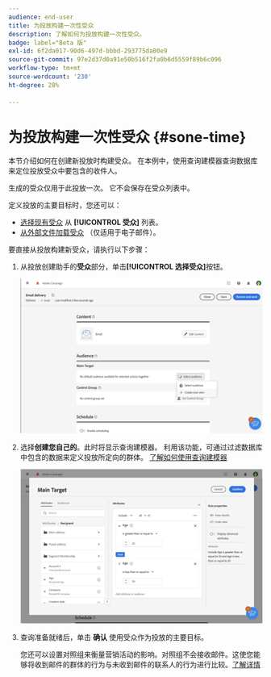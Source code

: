 ```yaml
---
audience: end-user
title: 为投放构建一次性受众
description: 了解如何为投放构建一次性受众。
badge: label="Beta 版"
exl-id: 6f2da017-90d6-497d-bbbd-293775da00e9
source-git-commit: 97e2d37d0a91e50b516f2fa0b6d5559f89b6c096
workflow-type: tm+mt
source-wordcount: '230'
ht-degree: 28%

---
```


# 为投放构建一次性受众 {#sone-time}

本节介绍如何在创建新投放时构建受众。 在本例中，使用查询建模器查询数据库来定位投放受众中要包含的收件人。

生成的受众仅用于此投放一次。 它不会保存在受众列表中。

定义投放的主要目标时，您还可以：

* [选择现有受众](add-audience.md) 从 **[!UICONTROL 受众]** 列表。
* [从外部文件加载受众](file-audience.md) （仅适用于电子邮件）。

要直接从投放构建新受众，请执行以下步骤：

1. 从投放创建助手的&#x200B;**受众**&#x200B;部分，单击&#x200B;**[!UICONTROL 选择受众]**&#x200B;按钮。

   ![](assets/segment-builder0.png)

1. 选择&#x200B;**创建您自己的**。此时将显示查询建模器。 利用该功能，可通过过滤数据库中包含的数据来定义投放所定向的群体。 [了解如何使用查询建模器](../query/query-modeler-overview.md)

   ![](assets/segment-builder.png)

1. 查询准备就绪后，单击 **确认** 使用受众作为投放的主要目标。

   您还可以设置对照组来衡量营销活动的影响。对照组不会接收邮件。这使您能够将收到邮件的群体的行为与未收到邮件的联系人的行为进行比较。[了解详情](control-group.md)
